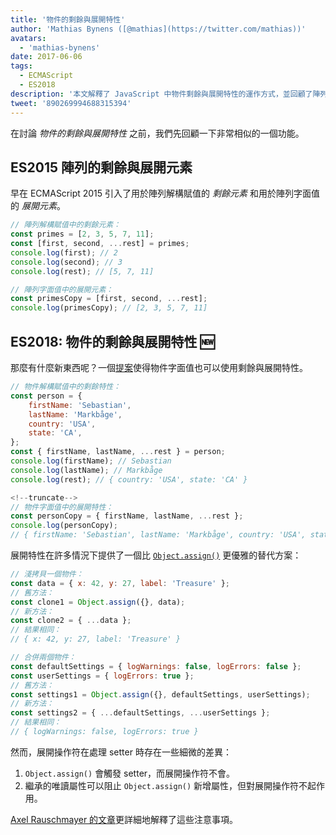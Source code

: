```yaml
---
title: '物件的剩餘與展開特性'
author: 'Mathias Bynens ([@mathias](https://twitter.com/mathias))'
avatars:
  - 'mathias-bynens'
date: 2017-06-06
tags:
  - ECMAScript
  - ES2018
description: '本文解釋了 JavaScript 中物件剩餘與展開特性的運作方式，並回顧了陣列的剩餘與展開元素。'
tweet: '890269994688315394'
---
```

在討論 _物件的剩餘與展開特性_ 之前，我們先回顧一下非常相似的一個功能。

## ES2015 陣列的剩餘與展開元素

早在 ECMAScript 2015 引入了用於陣列解構賦值的 _剩餘元素_ 和用於陣列字面值的 _展開元素_。

```js
// 陣列解構賦值中的剩餘元素：
const primes = [2, 3, 5, 7, 11];
const [first, second, ...rest] = primes;
console.log(first); // 2
console.log(second); // 3
console.log(rest); // [5, 7, 11]

// 陣列字面值中的展開元素：
const primesCopy = [first, second, ...rest];
console.log(primesCopy); // [2, 3, 5, 7, 11]
```

<feature-support chrome="47"
                 firefox="16"
                 safari="8"
                 nodejs="6"
                 babel="yes"></feature-support>

## ES2018: 物件的剩餘與展開特性 🆕

那麼有什麼新東西呢？一個[提案](https://github.com/tc39/proposal-object-rest-spread)使得物件字面值也可以使用剩餘與展開特性。

```js
// 物件解構賦值中的剩餘特性：
const person = {
    firstName: 'Sebastian',
    lastName: 'Markbåge',
    country: 'USA',
    state: 'CA',
};
const { firstName, lastName, ...rest } = person;
console.log(firstName); // Sebastian
console.log(lastName); // Markbåge
console.log(rest); // { country: 'USA', state: 'CA' }

<!--truncate-->
// 物件字面值中的展開特性：
const personCopy = { firstName, lastName, ...rest };
console.log(personCopy);
// { firstName: 'Sebastian', lastName: 'Markbåge', country: 'USA', state: 'CA' }
```

展開特性在許多情況下提供了一個比 [`Object.assign()`](https://developer.mozilla.org/en-US/docs/Web/JavaScript/Reference/Global_Objects/Object/assign) 更優雅的替代方案：

```js
// 淺拷貝一個物件：
const data = { x: 42, y: 27, label: 'Treasure' };
// 舊方法：
const clone1 = Object.assign({}, data);
// 新方法：
const clone2 = { ...data };
// 結果相同：
// { x: 42, y: 27, label: 'Treasure' }

// 合併兩個物件：
const defaultSettings = { logWarnings: false, logErrors: false };
const userSettings = { logErrors: true };
// 舊方法：
const settings1 = Object.assign({}, defaultSettings, userSettings);
// 新方法：
const settings2 = { ...defaultSettings, ...userSettings };
// 結果相同：
// { logWarnings: false, logErrors: true }
```

然而，展開操作符在處理 setter 時存在一些細微的差異：

1. `Object.assign()` 會觸發 setter，而展開操作符不會。
2. 繼承的唯讀屬性可以阻止 `Object.assign()` 新增屬性，但對展開操作符不起作用。

[Axel Rauschmayer 的文章](http://2ality.com/2016/10/rest-spread-properties.html#spread-defines-properties-objectassign-sets-them)更詳細地解釋了這些注意事項。

<feature-support chrome="60"
                 firefox="55"
                 safari="11.1"
                 nodejs="8.6"
                 babel="yes"></feature-support>
